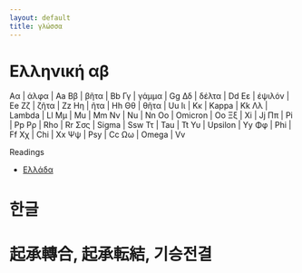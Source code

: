 ```yaml
---
layout: default
title: γλώσσα
---
```


# Ελληνική αβ

Αα | άλφα | Aa
Ββ | βῆτα | Bb
Γγ | γάμμα | Gg
Δδ | δέλτα | Dd
Εε | έψιλόν | Ee
Ζζ | ζῆτα | Zz
Ηη | ῆτα | Hh
Θθ | θῆτα | Uu
Ιι | 
Κκ | Kappa | Kk
Λλ | Lambda | Ll
Μμ | Mu | Mm
Νν | Nu | Nn
Οο | Omicron | Oo
Ξξ | Xi | Jj
Ππ | Pi | Pp
Ρρ | Rho | Rr
Σσς | Sigma | Ssw 
Ττ | Tau | Tt
Υυ | Upsilon | Yy
Φφ | Phi | Ff
Χχ | Chi | Xx
Ψψ | Psy | Cc
Ωω | Omega | Vv

Readings
- [Ελλάδα](https://el.wikipedia.org/wiki/%CE%95%CE%BB%CE%BB%CE%AC%CE%B4%CE%B1)

# 한글



# 起承轉合, 起承転結, 기승전결